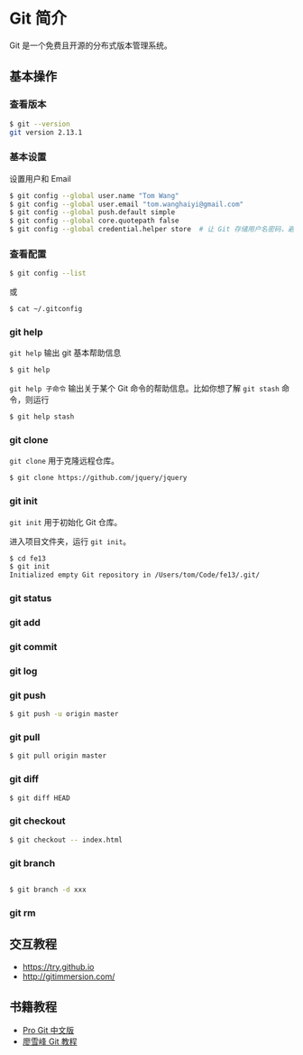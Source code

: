 # Git 简介

Git 是一个免费且开源的分布式版本管理系统。

## 基本操作
### 查看版本
```bash
$ git --version
git version 2.13.1
```

### 基本设置
设置用户和 Email
```bash
$ git config --global user.name "Tom Wang"
$ git config --global user.email "tom.wanghaiyi@gmail.com"
$ git config --global push.default simple
$ git config --global core.quotepath false
$ git config --global credential.helper store  # 让 Git 存储用户名密码，避免每次 git push 的时候重复输入。
```

### 查看配置
```bash
$ git config --list
```
或
```bash
$ cat ~/.gitconfig
```
### git help
`git help` 输出 git 基本帮助信息
```bash
$ git help
```
`git help 子命令` 输出关于某个 Git 命令的帮助信息。比如你想了解 `git stash` 命令，则运行
```bash
$ git help stash
```

### git clone
`git clone` 用于克隆远程仓库。
```bash
$ git clone https://github.com/jquery/jquery
```

### git init
`git init` 用于初始化 Git 仓库。

进入项目文件夹，运行 `git init`。
```bash
$ cd fe13
$ git init
Initialized empty Git repository in /Users/tom/Code/fe13/.git/
```

### git status

### git add

### git commit

### git log

### git push
```bash
$ git push -u origin master
```

### git pull
```bash
$ git pull origin master
```

### git diff
```bash
$ git diff HEAD
```

### git checkout
```bash
$ git checkout -- index.html
```

### git branch
```bash

```

```bash
$ git branch -d xxx
```

### git rm


## 交互教程
* https://try.github.io
* http://gitimmersion.com/

## 书籍教程
* [Pro Git 中文版](https://git-scm.com/book/zh/v2)
* [廖雪峰 Git 教程](http://www.liaoxuefeng.com/wiki/0013739516305929606dd18361248578c67b8067c8c017b000)


